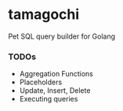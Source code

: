 # tamagochi
Pet SQL query builder for Golang

### TODOs
* Aggregation Functions
* Placeholders
* Update, Insert, Delete
* Executing queries
